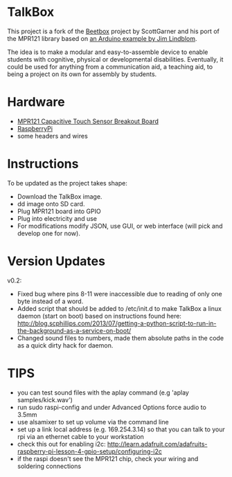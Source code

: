 TalkBox
=======

This project is a fork of the [Beetbox](http://scott.j38.net/interactive/beetbox/) project by ScottGarner and his port of the MPR121 library based on [an Arduino example by Jim Lindblom](http://bildr.org/2011/05/mpr121_arduino/).

The idea is to make a modular and easy-to-assemble device to enable students with cognitive, physical or developmental disabilities. Eventually, it could be used for anything from a communication aid, a teaching aid, to being a project on its own for assembly by students.

Hardware
========
- [MPR121 Capacitive Touch Sensor Breakout Board](https://www.sparkfun.com/products/9695)
- [RaspberryPi](http://www.raspberrypi.org/)
- some headers and wires


Instructions
============

To be updated as the project takes shape:

- Download the TalkBox image.
- dd image onto SD card.
- Plug MPR121 board into GPIO
- Plug into electricity and use
- For modifications modify JSON, use GUI, or web interface (will pick and develop one for now).


Version Updates
===============

v0.2:
- Fixed bug where pins 8-11 were inaccessible due to reading of only one byte instead of a word.
- Added script that should be added to /etc/init.d to make TalkBox a linux daemon (start on boot) based on instructions found here: http://blog.scphillips.com/2013/07/getting-a-python-script-to-run-in-the-background-as-a-service-on-boot/
- Changed sound files to numbers, made them absolute paths in the code as a quick dirty hack for daemon.

TIPS
====

- you can test sound files with the aplay command (e.g 'aplay samples/kick.wav')
- run sudo raspi-config and under Advanced Options force audio to 3.5mm
- use alsamixer to set up volume via the command line
- set up a link local address (e.g. 169.254.3.14) so that you can talk to your rpi via an ethernet cable to your workstation
- check this out for enabling i2c: http://learn.adafruit.com/adafruits-raspberry-pi-lesson-4-gpio-setup/configuring-i2c
- if the raspi doesn't see the MPR121 chip, check your wiring and soldering connections
